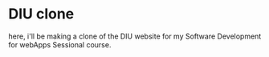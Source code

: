 # DIU clone
here, i'll be making a clone of the DIU website for my Software Development for webApps Sessional course. 
